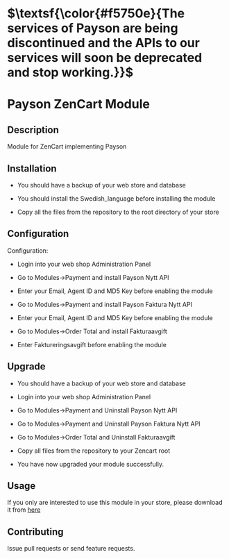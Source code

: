 # $\textsf{\color{#f5750e}{The services of Payson are being discontinued and the APIs to our services will soon be deprecated and stop working.}}$

# Payson ZenCart Module

## Description

Module for ZenCart implementing Payson

## Installation

* You should have a backup of your web store and database

* You should install the Swedish_language before installing the module

* Copy all the files from the repository to the root directory of your store 

## Configuration

Configuration:

* Login into your web shop Administration Panel

* Go to Modules->Payment and install Payson Nytt API 

* Enter your Email, Agent ID and MD5 Key before enabling the module

* Go to Modules->Payment and install Payson Faktura Nytt API

* Enter your Email, Agent ID and MD5 Key before enabling the module

* Go to Modules->Order Total and install Fakturaavgift

* Enter Faktureringsavgift before enabling the module

## Upgrade

* You should have a backup of your web store and database

* Login into your web shop Administration Panel

* Go to Modules->Payment and Uninstall Payson Nytt API 

* Go to Modules->Payment and Uninstall Payson Faktura Nytt API

* Go to Modules->Order Total and Uninstall Fakturaavgift

* Copy all files from the repository to your Zencart root

* You have now upgraded your module successfully.

## Usage

If you only are interested to use this module in your store, please download it from [here](https://www.payson.se/integration/moduler/ZenCart)

## Contributing

Issue pull requests or send feature requests.